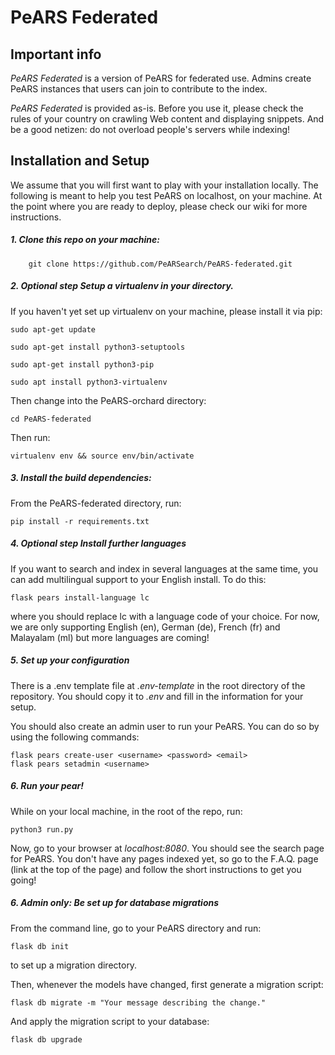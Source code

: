 <!--
SPDX-FileCopyrightText: 2023 PeARS Project, <community@pearsproject.org> 

SPDX-License-Identifier: AGPL-3.0-only
-->

# PeARS Federated


## Important info

*PeARS Federated* is a version of PeARS for federated use. Admins create PeARS instances that users can join to contribute to the index.

*PeARS Federated* is provided as-is. Before you use it, please check the rules of your country on crawling Web content and displaying snippets. And be a good netizen: do not overload people's servers while indexing!


## Installation and Setup

We assume that you will first want to play with your installation locally. The following is meant to help you test PeARS on localhost, on your machine. At the point where you are ready to deploy, please check our wiki for more instructions.

##### 1. Clone this repo on your machine:

```
    git clone https://github.com/PeARSearch/PeARS-federated.git
```

##### 2. **Optional step** Setup a virtualenv in your directory.

If you haven't yet set up virtualenv on your machine, please install it via pip:

    sudo apt-get update

    sudo apt-get install python3-setuptools

    sudo apt-get install python3-pip

    sudo apt install python3-virtualenv

Then change into the PeARS-orchard directory:

    cd PeARS-federated

Then run:

    virtualenv env && source env/bin/activate


##### 3. Install the build dependencies:

From the PeARS-federated directory, run:

    pip install -r requirements.txt


##### 4. **Optional step** Install further languages


If you want to search and index in several languages at the same time, you can add multilingual support to your English install. To do this:

    flask pears install-language lc

where you should replace lc with a language code of your choice. For now, we are only supporting English (en), German (de), French (fr) and Malayalam (ml) but more languages are coming!


##### 5. Set up your configuration

There is a .env template file at *.env-template* in the root directory of the repository. You should copy it to *.env* and fill in the information for your setup.

You should also create an admin user to run your PeARS. You can do so by using the following commands:

```
flask pears create-user <username> <password> <email>
flask pears setadmin <username>
```


##### 6. Run your pear!

While on your local machine, in the root of the repo, run:

    python3 run.py


Now, go to your browser at *localhost:8080*. You should see the search page for PeARS. You don't have any pages indexed yet, so go to the F.A.Q. page (link at the top of the page) and follow the short instructions to get you going!


##### 6. Admin only: Be set up for database migrations

From the command line, go to your PeARS directory and run: 

```
flask db init
```

to set up a migration directory.

Then, whenever the models have changed, first generate a migration script:

```
flask db migrate -m "Your message describing the change."
```

And apply the migration script to your database:

```
flask db upgrade
```

